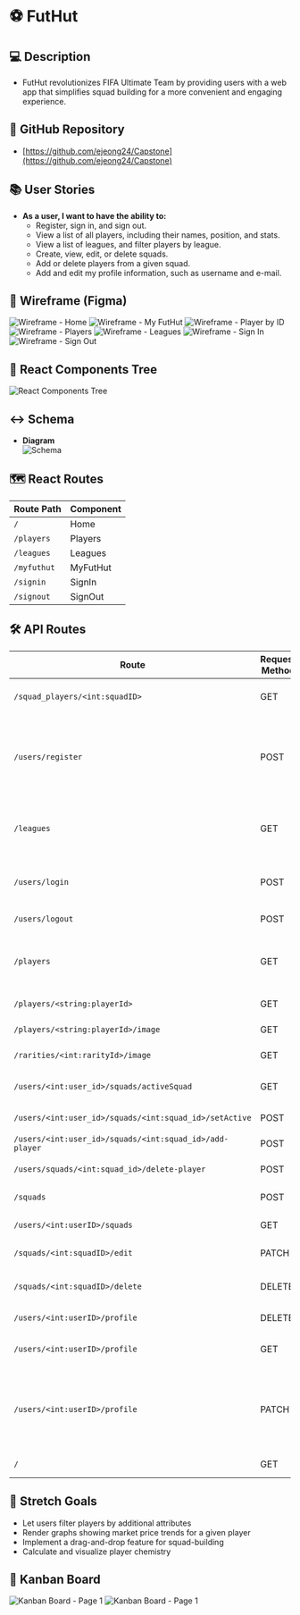 # ⚽️ FutHut

## 💻 Description 
   - FutHut revolutionizes FIFA Ultimate Team by providing users with a web app that simplifies squad building for a more convenient and engaging experience.

## 📂 GitHub Repository  
   - [https://github.com/ejeong24/Capstone](https://github.com/ejeong24/Capstone)

## 📚 User Stories
   - **As a user, I want to have the ability to:**
      - Register, sign in, and sign out.
      - View a list of all players, including their names, position, and stats.
      - View a list of leagues, and filter players by league.
      - Create, view, edit, or delete squads.
      - Add or delete players from a given squad.
      - Add and edit my profile information, such as username and e-mail.

## 🎨 Wireframe (Figma)  
![Wireframe - Home](https://github.com/ejeong24/Capstone/blob/main/images/FutHut%20Home.PNG)
![Wireframe - My FutHut](https://github.com/ejeong24/Capstone/blob/main/images/FutHut%20My%20FutHut.PNG)
![Wireframe - Player by ID](https://github.com/ejeong24/Capstone/blob/main/images/FutHut%20Player%20by%20ID.PNG)
![Wireframe - Players](https://github.com/ejeong24/Capstone/blob/main/images/FutHut%20Players%20and%20by%20League.PNG)
![Wireframe - Leagues](https://github.com/ejeong24/Capstone/blob/main/images/FutHut%20Leagues.PNG)
![Wireframe - Sign In](https://github.com/ejeong24/Capstone/blob/main/images/FutHut%20Sign%20In.PNG)
![Wireframe - Sign Out](https://github.com/ejeong24/Capstone/blob/main/images/FutHut%20Sign%20Out.PNG)


## 🌳 React Components Tree  
![React Components Tree](https://github.com/ejeong24/Capstone/blob/main/images/FutHut%20React%20Components%20Tree.PNG)

## ↔️ Schema
- **Diagram**  
![Schema](https://github.com/ejeong24/Capstone/blob/main/images/FutHut%20Schema%20Diagram.PNG)

## 🗺️ React Routes

| Route Path | Component |
| ---------- | --------- |
| `/`        | Home      |
| `/players` | Players   |
| `/leagues` | Leagues   |
| `/myfuthut` | MyFutHut |
| `/signin`  | SignIn    |
| `/signout` | SignOut   |

## 🛠️ API Routes  
| Route                                          | Request Method | Body                                   | Response                                 |
| ---------------------------------------------- | -------------- | -------------------------------------- | ---------------------------------------- |
| `/squad_players/<int:squadID>`                  | GET            | N/A                                    | List of squad players                    |
| `/users/register`                               | POST           | `{ "username": "...", "firstName": "...", "lastName": "...", "email": "...", "password": "..." }` | Success message and user ID              |
| `/leagues`                                      | GET            | N/A                                    | List of leagues and pagination data       |
| `/users/login`                                  | POST           | `{ "username": "...", "password": "..." }` | Success message and user data            |
| `/users/logout`                                 | POST           | N/A                                    | Success message                          |
| `/players`                                      | GET            | N/A                                    | List of players and pagination data       |
| `/players/<string:playerId>`                    | GET            | N/A                                    | Player information                       |
| `/players/<string:playerId>/image`              | GET            | N/A                                    | Player image                             |
| `/rarities/<int:rarityId>/image`                | GET            | N/A                                    | Rarity image                             |
| `/users/<int:user_id>/squads/activeSquad`        | GET            | N/A                                    | Active squad information                 |
| `/users/<int:user_id>/squads/<int:squad_id>/setActive` | POST      | N/A                                    | Success message                          |
| `/users/<int:user_id>/squads/<int:squad_id>/add-player` | POST   | `{ "player_id": "..." }`               | Success message                          |
| `/users/squads/<int:squad_id>/delete-player`    | POST           | `{ "player_id": "..." }`               | Success message                          |
| `/squads`                                       | POST           | `{ "squad_name": "...", "user_id": "..." }` | Success message                          |
| `/users/<int:userID>/squads`                    | GET            | N/A                                    | List of user squads                       |
| `/squads/<int:squadID>/edit`                    | PATCH          | `{ "new_squad_name": "..." }`          | Success message                          |
| `/squads/<int:squadID>/delete`                  | DELETE         | N/A                                    | Success message or error                  |
| `/users/<int:userID>/profile`                   | DELETE         | N/A                                    | Success message                          |
| `/users/<int:userID>/profile`                   | GET            | N/A                                    | User profile information                  |
| `/users/<int:userID>/profile`                   | PATCH          | `{ "username": "...", "firstName": "...", "lastName": "...", "email": "...", "password": "..." }` | Updated user profile information          |
| `/`                                              | GET            | N/A                                    | Welcome message                          |

## 🎯 Stretch Goals
- Let users filter players by additional attributes
- Render graphs showing market price trends for a given player
- Implement a drag-and-drop feature for squad-building
- Calculate and visualize player chemistry

## 📌 Kanban Board
![Kanban Board - Page 1](https://github.com/ejeong24/Capstone/blob/main/images/FutHut%20Kanban%201.PNG)
![Kanban Board - Page 1](https://github.com/ejeong24/Capstone/blob/main/images/FutHut%20Kanban%202.PNG)
